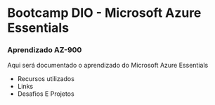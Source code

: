 # Bootcamp DIO - Microsoft Azure Essentials
### Aprendizado AZ-900

Aqui será documentado o aprendizado do Microsoft Azure Essentials 

- Recursos utilizados
- Links
- Desafios E Projetos 

